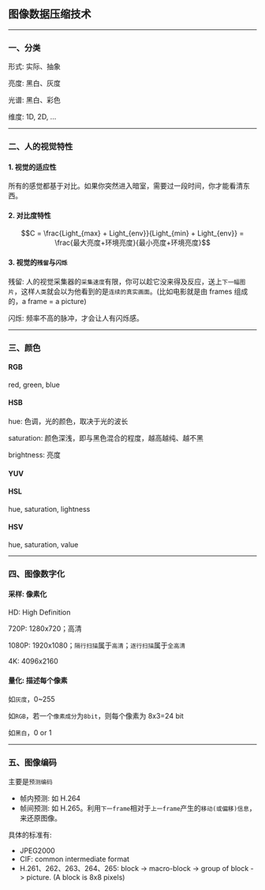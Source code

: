 ## 图像数据压缩技术

___

### 一、分类

形式: 实际、抽象

亮度: 黑白、灰度

光谱: 黑白、彩色

维度: 1D, 2D, ...

___

### 二、人的视觉特性

#### 1. 视觉的适应性

所有的感觉都基于对比。如果你突然进入暗室，需要过一段时间，你才能看清东西。

#### 2. 对比度特性

$$C = \frac{Light_{max} + Light_{env}}{Light_{min} + Light_{env}} = \frac{最大亮度+环境亮度}{最小亮度+环境亮度}$$

#### 3. 视觉的`残留`与`闪烁`

残留: 人的视觉采集器的`采集速度`有限，你可以趁它没来得及反应，送上`下一幅图片`，这样`人类`就会以为他看到的是`连续的真实画面`。(比如电影就是由 frames 组成的，a frame = a picture)

闪烁: 频率不高的脉冲，才会让人有闪烁感。

___

### 三、颜色

#### RGB
red, green, blue

#### HSB
hue: 色调，光的颜色，取决于光的波长

saturation: 颜色深浅，即与黑色混合的程度，越高越纯、越不黑

brightness: 亮度

#### YUV

#### HSL
hue, saturation, lightness

#### HSV
hue, saturation, value

___

### 四、图像数字化

#### 采样: 像素化

HD: High Definition

720P: 1280x720；高清

1080P: 1920x1080；`隔行扫描`属于`高清`；`逐行扫描`属于`全高清`

4K: 4096x2160

#### 量化: 描述每个像素

如`灰度`，0~255

如`RGB`，若一个`像素成分`为`8bit`，则每个像素为 8x3=24 bit

如`黑白`，0 or 1

___

### 五、图像编码

主要是`预测编码`

* 帧内预测: 如 H.264
* 帧间预测: 如 H.265。利用`下一frame`相对于`上一frame`产生的`移动(或偏移)信息`，来还原图像。

具体的标准有:

* JPEG2000
* CIF: common intermediate format
* H.261、262、263、264、265: block -> macro-block -> group of block -> picture. (A block is 8x8 pixels)